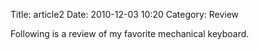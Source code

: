 Title: article2
Date: 2010-12-03 10:20
Category: Review

Following is a review of my favorite mechanical keyboard.